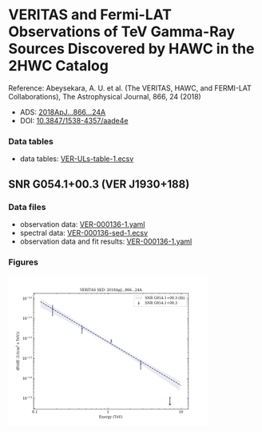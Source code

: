# VERITAS and Fermi-LAT Observations of TeV Gamma-Ray Sources Discovered by HAWC in the 2HWC Catalog

Reference:
Abeysekara, A. U. et al. (The VERITAS, HAWC, and FERMI-LAT Collaborations), The Astrophysical Journal, 866, 24 (2018)

- ADS: [2018ApJ...866...24A](http://adsabs.harvard.edu/abs/2018ApJ...866...24A)
- DOI: [10.3847/1538-4357/aade4e](https://doi.org/10.3847/1538-4357/aade4e)

### Data tables

- data tables: [VER-ULs-table-1.ecsv](VER-ULs-table-1.ecsv)  
## SNR G054.1+00.3 (VER J1930+188)
### Data files

- observation data: [VER-000136-1.yaml](VER-000136-1.yaml)  
- spectral data: [VER-000136-sed-1.ecsv](VER-000136-sed-1.ecsv)  
- observation data and fit results: [VER-000136-1.yaml](VER-000136-1.yaml)  


### Figures

<img src="figures/2018ApJ...866...24A-VER-136-1-sed.png" alt="drawing" width="400"/>


